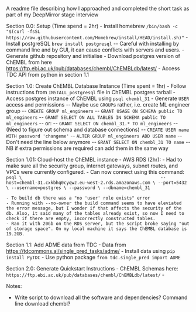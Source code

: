 A readme file describing how I approached and completed the short task as part of my DeepMirror stage interview

Section 0.0: Setup (Time spend = 2hr)
	- Install homebrew `/bin/bash -c "$(curl -fsSL https://raw.githubusercontent.com/Homebrew/install/HEAD/install.sh)"`
	- Install postgreSQL `brew install postgresql`
		-- Careful with installing by command line and by GUI, it can cause conflicts with servers and users.
	- Generate github repository and initialise
	- Download postgres version of ChEMBL from here https://ftp.ebi.ac.uk/pub/databases/chembl/ChEMBLdb/latest/
	- Access TDC API from python in section 1.1


Section 1.0: Create ChEMBL Database Instance (Time spent = 1hr)
	- Follow instructions from `INSTALL_postgresql` file in ChEMBL postgres tarball
	- Access postgres instance of ChEMBL using `psql chembl_31`
	- Generate `USER` access and permissions
		-- Maybe use `GROUP`s rather, i.e. create ML engineer group
		-- `CREATE GROUP ml_engineers`
		-- `GRANT USAGE ON SCHEMA public TO ml_engineers`
		-- `GRANT SELECT ON ALL TABLES IN SCHEMA public TO ml_engineers`
		-- or:
		-- `GRANT SELECT ON chembl_31.* TO ml_engineers`
		-- (Need to figure out schema and database connections)
		-- `CREATE USER name WITH password 'changeme'`
		-- `ALTER GROUP ml_engineers ADD USER name`
		-- Don't need the line below anymore
		-- `GRANT SELECT ON chembl_31 TO name`
		-- NB if extra permissions are required can add them in the same way

Section 1.01: Cloud-host the ChEMBL instance - AWS RDS (2hr):
	- Had to make sure all the security group, internet gateways, subnet routes, and VPCs were currently configured.
	- Can now connect using this command:
	`psql \                                                    
   --host=chembl-31.cxkbhq0cyqwz.eu-west-2.rds.amazonaws.com \
   --port=5432 \
   --username=postgres \
   --password \
   --dbname=chembl_31`

	- To build db there was a "no 'user' role exists" error
	- Running with --no-owner the build command seems to have eleviated the error message, but I wonder if that affects the security of the db. Also, it said many of the tables already exist, so now I need to check if there are empty, incorrectly constructed tables.
	- Ran it with 20Gb on the RDS server, but the script broke saying "out of storage space". On my local machine it says the ChEMBL database is 19.2GB.



Section 1.1: Add ADME data from TDC
	- Data from https://tdcommons.ai/single_pred_tasks/adme/
	- Install data using `pip install PyTDC`
	- Use python package `from tdc.single_pred import ADME`



Section 2.0: Generate Quickstart Instructions
	- ChEMBL Schemas here: `https://ftp.ebi.ac.uk/pub/databases/chembl/ChEMBLdb/latest/`
	- 

Notes:

- Write script to download all the software and dependencies? Command line download chembl?
